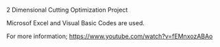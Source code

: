 2 Dimensional Cutting Optimization Project

Microsof Excel and Visual Basic Codes are used.

For more information; https://www.youtube.com/watch?v=fEMnxozABAo


